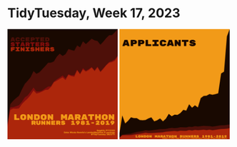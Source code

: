 # TidyTuesday, Week 17, 2023

<img src="https://raw.githubusercontent.com/pyykkojuha/tidytuesday/main/R/2023_17/TIDY_2023_17.png" alt="2023/17" width="49%"></a> <img src="https://raw.githubusercontent.com/pyykkojuha/tidytuesday/main/R/2023_17/TIDY_2023_17A.png" alt="2023/17" width="49%"></a>
